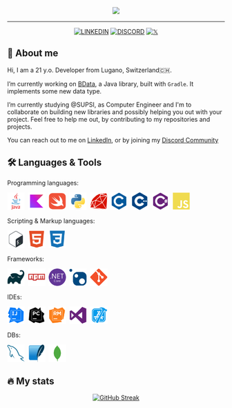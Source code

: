 <div id="header" align="center">
  
  <img src="https://media1.giphy.com/media/2tTiCSfEEP5QS5TjGr/giphy.gif?cid=ecf05e479khk89lyqvytwfvzckv9z8p3yll2i1db1m7hvvwe&ep=v1_gifs_search&rid=giphy.gif&ct=g">
  <hr>
  
  [![LINKEDIN](https://img.shields.io/badge/LinkedIn-blue?logo=linkedin&logoColor=white&style=for-the-badge)](https://linkedin.com/in/lucamazzza)
  [![DISCORD](https://img.shields.io/badge/Discord-5865F2?logo=discord&logoColor=white&style=for-the-badge)](https://discord.gg/B3yXwmHb2V)
  [![𝕏](https://img.shields.io/badge/Twitter-black?logo=x&logoColor=white&style=for-the-badge)](https://twitter.com/mazluc_ch)
  
</div>

## 👤 About me
Hi, I am a 21 y.o. Developer from Lugano, Switzerland🇨🇭.

I’m currently working on [BData](https://github.com/lucamazzza/BData.git), a Java library, built with `Gradle`. It implements some new data type.

I’m currently studying @SUPSI, as Computer Engineer and I'm to collaborate on building new libraries and possibly helping you out with your project. 
Feel free to help me out, by contributing to my repositories and projects.

You can reach out to me on [LinkedIn](https://linkedin.com/in/lucamazzza), or by joining my [Discord Community](https://discord.gg/B3yXwmHb2V)

## 🛠️ Languages & Tools

Programming languages:

<a href="https://www.java.com/en/download/help/whatis_java.html" target="_blank" style="text-decoration: none;"><img src="https://github.com/devicons/devicon/blob/master/icons/java/java-original-wordmark.svg" title="Java" alt="Java" width="40" height="40"/></a>&nbsp;
<a href="https://kotlinlang.org" target="_blank" style="text-decoration: none;"><img src="https://github.com/devicons/devicon/blob/master/icons/kotlin/kotlin-original.svg" title="Kotlin" alt="Kotlin" width="40" height="40"/></a>&nbsp;
<a href="https://www.swift.org" target="_blank" style="text-decoration: none;"><img src="https://github.com/devicons/devicon/blob/master/icons/swift/swift-original.svg" title="Swift"  alt="Swift" width="40" height="40"/></a>&nbsp;
<a href="https://www.python.org/about/" target="_blank" style="text-decoration: none;"><img src="https://github.com/devicons/devicon/blob/master/icons/python/python-original.svg" title="Pyhton"  alt="Python" width="40" height="40"/></a>&nbsp;
<a href="https://www.ruby-lang.org/en/" target="_blank" style="text-decoration: none;"><img src="https://github.com/devicons/devicon/blob/master/icons/ruby/ruby-plain.svg" title="Ruby"  alt="Ruby" width="40" height="40"/></a>&nbsp;
<a href="https://en.wikipedia.org/wiki/C_(programming_language)" target="_blank" style="text-decoration: none;"><img src="https://github.com/devicons/devicon/blob/master/icons/c/c-plain.svg" title="C"  alt="C" width="40" height="40"/></a>&nbsp;
<a href="https://isocpp.org/tour" target="_blank" style="text-decoration: none;"><img src="https://github.com/devicons/devicon/blob/master/icons/cplusplus/cplusplus-plain.svg" title="C++"  alt="C++" width="40" height="40"/></a>&nbsp;
<a href="https://learn.microsoft.com/en-us/dotnet/csharp/" target="_blank" style="text-decoration: none;"><img src="https://github.com/devicons/devicon/blob/master/icons/csharp/csharp-plain.svg" title="C#"  alt="C#" width="40" height="40"/></a>&nbsp;
<a href="https://developer.mozilla.org/en-US/docs/Web/javascript" target="_blank" style="text-decoration: none;"><img src="https://github.com/devicons/devicon/blob/master/icons/javascript/javascript-plain.svg" title="Javascript" alt="Javascript" width="40" height="40"/></a>&nbsp;

Scripting & Markup languages:

<a href="https://www.gnu.org/software/bash" target="_blank" style="text-decoration: none;"><img src="https://github.com/devicons/devicon/blob/master/icons/bash/bash-original.svg" title="Bash"  alt="Bash" width="40" height="40"/></a>&nbsp;
<a href="https://developer.mozilla.org/en-US/docs/Web/HTML" target="_blank" style="text-decoration: none;"><img src="https://github.com/devicons/devicon/blob/master/icons/html5/html5-plain.svg" title="HTML5"  alt="HTML5" width="40" height="40"/></a>&nbsp;
<a href="https://developer.mozilla.org/en-US/docs/Web/CSS" target="_blank" style="text-decoration: none;"><img src="https://github.com/devicons/devicon/blob/master/icons/css3/css3-plain.svg" title="CSS3"  alt="CSS3" width="40" height="40"/></a>&nbsp;

Frameworks:

<img src="https://github.com/devicons/devicon/blob/master/icons/gradle/gradle-plain.svg" title="Gradle"  alt="Gradle" width="40" height="40"/>&nbsp;
<img src="https://github.com/devicons/devicon/blob/master/icons/npm/npm-original-wordmark.svg" title="NPM"  alt="NPM" width="40" height="40"/>&nbsp;
<img src="https://github.com/devicons/devicon/blob/master/icons/dotnetcore/dotnetcore-original.svg" title=".NET"  alt=".NET" width="40" height="40"/>&nbsp;
<img src="https://github.com/devicons/devicon/blob/master/icons/nuget/nuget-original.svg" title="NuGet"  alt="NuGet" width="40" height="40"/>&nbsp;
<img src="https://github.com/devicons/devicon/blob/master/icons/git/git-plain.svg" title="git"  alt="git" width="40" height="40"/>&nbsp;

IDEs:

<img src="https://github.com/devicons/devicon/blob/master/icons/intellij/intellij-plain.svg" title="IntelliJ"  alt="IntelliJ" width="40" height="40"/>&nbsp;
<img src="https://github.com/devicons/devicon/blob/master/icons/pycharm/pycharm-plain.svg" title="PyCharm"  alt="PyCharm" width="40" height="40"/>&nbsp;
<img src="https://github.com/devicons/devicon/blob/master/icons/rubymine/rubymine-plain.svg" title="RubyMine"  alt="RubyMine" width="40" height="40"/>&nbsp;
<img src="https://github.com/devicons/devicon/blob/master/icons/visualstudio/visualstudio-plain.svg" title="VisualStudio"  alt="VisualStudio" width="40" height="40"/>&nbsp;
<img src="https://github.com/devicons/devicon/blob/master/icons/xcode/xcode-plain.svg" title="Xcode"  alt="Xcode" width="40" height="40"/>&nbsp;

DBs:

<img src="https://github.com/devicons/devicon/blob/master/icons/mysql/mysql-plain.svg" title="MySQL"  alt="MySQL" width="40" height="40"/>&nbsp;
<img src="https://github.com/devicons/devicon/blob/master/icons/sqlite/sqlite-original.svg" title="SQLite"  alt="SQLite" width="40" height="40"/>&nbsp;
<img src="https://github.com/devicons/devicon/blob/master/icons/mongodb/mongodb-plain.svg" title="MongoDB"  alt="MongoDB" width="40" height="40"/>&nbsp;

## 🔥 My stats
<div id="header" align="center">

  [![GitHub Streak](http://github-readme-streak-stats.herokuapp.com?user=lucamazzza&theme=dark&hide_border=true&border_radius=6&date_format=M%20j%5B%2C%20Y%5D&exclude_days=Sun&card_width=750)](https://git.io/streak-stats)

</div>


